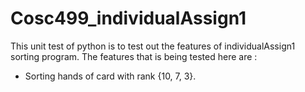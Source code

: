 # Cosc499_individualAssign1

This unit test of python is to test out the features of individualAssign1 sorting program. 
The features that is being tested here are :
- Sorting hands of card with rank {10, 7, 3}.
